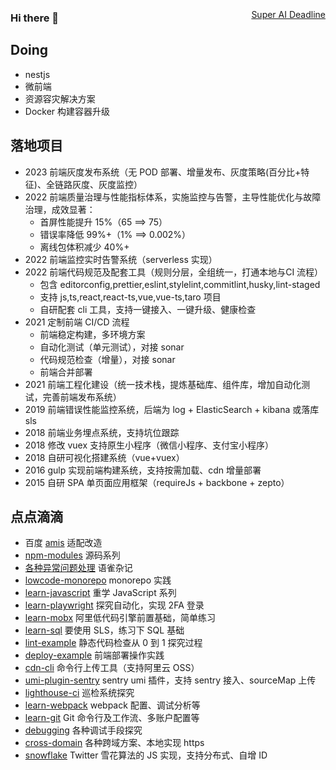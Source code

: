 ### Hi there 👋

<a href="https://www.tickcounter.com/countdown/4272930/super-ai-deadline" rel="nofollow" style="float: right; margin-top: -40px">Super AI Deadline</a>
<!--
**cloudyan/cloudyan** is a ✨ _special_ ✨ repository because its `README.md` (this file) appears on your GitHub profile.

Here are some ideas to get you started:

- 🔭 I’m currently working on ...
- 🌱 I’m currently learning ...
- 👯 I’m looking to collaborate on ...
- 🤔 I’m looking for help with ...
- 💬 Ask me about ...
- 📫 How to reach me: ...
- 😄 Pronouns: ...
- ⚡ Fun fact: ...
-->

<!-- <img src="https://github-readme-stats.vercel.app/api?username=cloudyan&show_icons=true" alt="logo" height="160" align="right" /> -->

## Doing

- nestjs
- 微前端
- 资源容灾解决方案
- Docker 构建容器升级

## 落地项目

- 2023 前端灰度发布系统（无 POD 部署、增量发布、灰度策略(百分比+特征)、全链路灰度、灰度监控）
- 2022 前端质量治理与性能指标体系，实施监控与告警，主导性能优化与故障治理，成效显著：
  - 首屏性能提升 15%（65 ==> 75）
  - 错误率降低 99%+（1% ==> 0.002%）
  - 离线包体积减少 40%+
- 2022 前端监控实时告警系统（serverless 实现）
- 2022 前端代码规范及配套工具（规则分层，全组统一，打通本地与CI 流程）
  - 包含 editorconfig,prettier,eslint,stylelint,commitlint,husky,lint-staged
  - 支持 js,ts,react,react-ts,vue,vue-ts,taro 项目
  - 自研配套 cli 工具，支持一键接入、一键升级、健康检查
- 2021 定制前端 CI/CD 流程
  - 前端稳定构建，多环境方案
  - 自动化测试（单元测试），对接 sonar
  - 代码规范检查（增量），对接 sonar
  - 前端合并部署
- 2021 前端工程化建设（统一技术栈，提炼基础库、组件库，增加自动化测试，完善前端发布系统）
- 2019 前端错误性能监控系统，后端为 log + ElasticSearch + kibana 或落库 sls
- 2018 前端业务埋点系统，支持坑位跟踪
- 2018 修改 vuex 支持原生小程序（微信小程序、支付宝小程序）
- 2018 自研可视化搭建系统（vue+vuex）
- 2016 gulp 实现前端构建系统，支持按需加载、cdn 增量部署
- 2015 自研 SPA 单页面应用框架（requireJs + backbone + zepto）

## 点点滴滴

- 百度 [amis](https://github.com/baidu/amis) 适配改造
- [npm-modules](https://github.com/cloudyan/npm-modules) 源码系列
- [各种异常问题处理](https://www.yuque.com/cloudyan/faq) 语雀杂记
- [lowcode-monorepo](https://github.com/cloudyan/lowcode-monorepo/tree/dev) monorepo 实践
- [learn-javascript](https://github.com/cloudyan/learn-javascript) 重学 JavaScript 系列
- [learn-playwright](https://github.com/cloudyan/learn-playwright) 探究自动化，实现 2FA 登录
- [learn-mobx](https://github.com/cloudyan/learn-mobx) 阿里低代码引擎前置基础，简单练习
- [learn-sql](https://github.com/cloudyan/learn-sql) 要使用 SLS，练习下 SQL 基础
- [lint-example](https://github.com/cloudyan/lint-example) 静态代码检查从 0 到 1 探究过程
- [deploy-example](https://github.com/cloudyan/deploy-example) 前端部署操作实践
- [cdn-cli](https://github.com/cloudyan/cdn-cli/tree/feature/lib) 命令行上传工具（支持阿里云 OSS）
- [umi-plugin-sentry](https://github.com/cloudyan/umi-plugin-sentry) sentry umi 插件，支持 sentry 接入、sourceMap 上传
- [lighthouse-ci](https://github.com/cloudyan/lighthouse-ci) 巡检系统探究
- [learn-webpack](https://github.com/cloudyan/learn-webpack) webpack 配置、调试分析等
- [learn-git](https://github.com/cloudyan/learn-git/tree/master/docs) Git 命令行及工作流、多账户配置等
- [debugging](https://github.com/cloudyan/debugging) 各种调试手段探究
- [cross-domain](https://github.com/cloudyan/cross-domain) 各种跨域方案、本地实现 https
- [snowflake](https://github.com/cloudyan/snowflake) Twitter 雪花算法的 JS 实现，支持分布式、自增 ID
